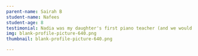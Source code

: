 ```yaml
---
parent-name: Sairah B
student-name: Nafees
student-age: 8
testimonial: Nadia was my daughter's first piano teacher (and we would have stayed with her had she not moved away). She was terrific with my daughter - helping to instill a love of music and, always important in the earlier ages, making her lessons fun. My daughter also told me how funny Miss Nadia is! My daughter progressed very quickly and I was quite surprised at how much progress she made in such a short time. I highly recommend Nadia - she is a teacher who helps build discipline but also ensures that piano never becomes a "chore." She's a wonderful teacher - and what a thrill it was to see her perform her dissertation piece!
img: blank-profile-picture-640.png
thumbnail: blank-profile-picture-640.png

---
```


